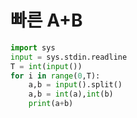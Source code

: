 # 빠른 A+B

```python
import sys
input = sys.stdin.readline
T = int(input())
for i in range(0,T):
    a,b = input().split()
    a,b = int(a),int(b)
    print(a+b)
```

